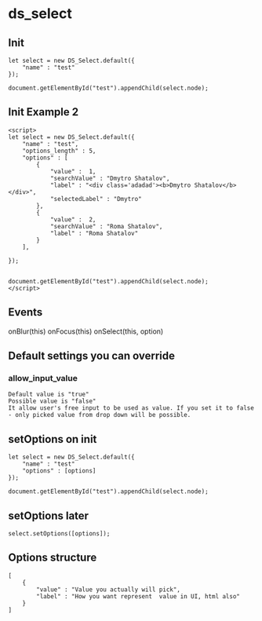 # ds_select

## Init
    let select = new DS_Select.default({
        "name" : "test"
    });

    document.getElementById("test").appendChild(select.node);

## Init Example 2
    <script>
    let select = new DS_Select.default({
        "name" : "test",
        "options_length" : 5,
        "options" : [
            {
                "value" :  1,
                "searchValue" : "Dmytro Shatalov",
                "label" : "<div class='adadad'><b>Dmytro Shatalov</b></div>",
                "selectedLabel" : "Dmytro"
            },
            {
                "value" :  2,
                "searchValue" : "Roma Shatalov",
                "label" : "Roma Shatalov"
            }                   
        ],

    });


    document.getElementById("test").appendChild(select.node);
    </script>


## Events

onBlur(this)
onFocus(this)
onSelect(this, option)

## Default settings you can override
### allow_input_value
    Default value is "true"
    Possible value is "false"
    It allow user's free input to be used as value. If you set it to false - only picked value from drop down will be possible.

## setOptions on init
    let select = new DS_Select.default({
        "name" : "test"
        "options" : [options]
    });

    document.getElementById("test").appendChild(select.node);

## setOptions later
    select.setOptions([options]);

## Options structure
    [
        {
            "value" : "Value you actually will pick",
            "label" : "How you want represent  value in UI, html also"
        }
    ]